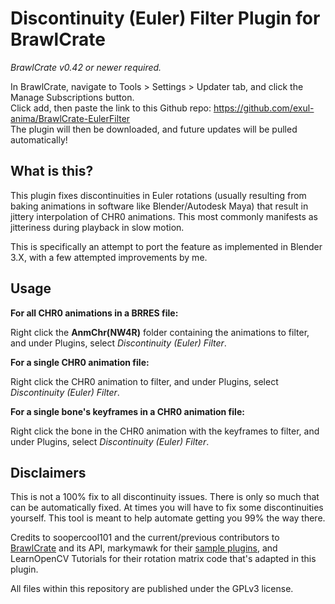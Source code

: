 # Discontinuity (Euler) Filter Plugin for BrawlCrate
*BrawlCrate v0.42 or newer required.*  

In BrawlCrate, navigate to Tools > Settings > Updater tab, and click the Manage Subscriptions button.  
Click add, then paste the link to this Github repo: https://github.com/exul-anima/BrawlCrate-EulerFilter  
The plugin will then be downloaded, and future updates will be pulled automatically!

## What is this?

This plugin fixes discontinuities in Euler rotations (usually resulting from baking animations in software like Blender/Autodesk Maya) that result in jittery interpolation of CHR0 animations. This most commonly manifests as jitteriness during playback in slow motion.

This is specifically an attempt to port the feature as implemented in Blender 3.X, with a few attempted improvements by me.

## Usage

**For all CHR0 animations in a BRRES file:**

Right click the **AnmChr(NW4R)** folder containing the animations to filter, and under Plugins, select *Discontinuity (Euler) Filter*.

**For a single CHR0 animation file:**

Right click the CHR0 animation to filter, and under Plugins, select *Discontinuity (Euler) Filter*.

**For a single bone's keyframes in a CHR0 animation file:**

Right click the bone in the CHR0 animation with the keyframes to filter, and under Plugins, select *Discontinuity (Euler) Filter*.

## Disclaimers

This is not a 100% fix to all discontinuity issues. There is only so much that can be automatically fixed. At times you will have to fix some discontinuities yourself. This tool is meant to help automate getting you 99% the way there.

Credits to soopercool101 and the current/previous contributors to [BrawlCrate](https://github.com/soopercool101/BrawlCrate) and its API, markymawk for their [sample plugins](https://github.com/soopercool101/BrawlCrateSamplePlugins), and LearnOpenCV Tutorials for their rotation matrix code that's adapted in this plugin.

All files within this repository are published under the GPLv3 license.